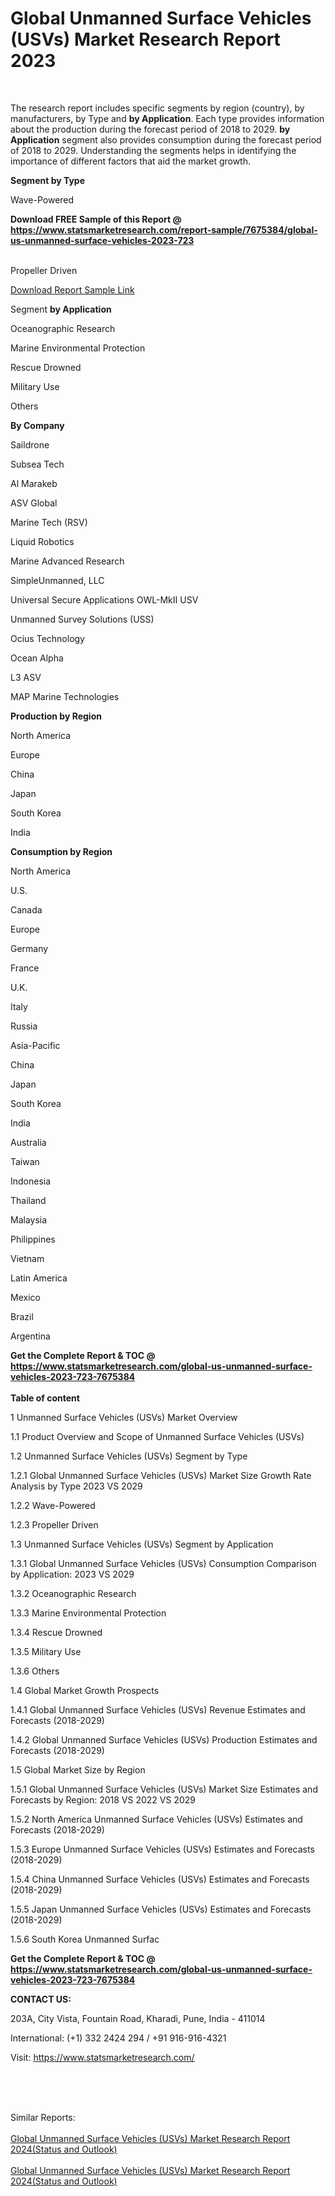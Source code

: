 <h1>Global Unmanned Surface Vehicles (USVs) Market Research Report 2023</h1><br/><p>The research report includes specific segments by region (country), by manufacturers, by Type and <strong>by Application</strong>. Each type provides information about the production during the forecast period of 2018 to 2029. <strong>by Application</strong> segment also provides consumption during the forecast period of 2018 to 2029. Understanding the segments helps in identifying the importance of different factors that aid the market growth.</p><p><strong>Segment by Type</strong></p><p>Wave-Powered</p><div><b>Download FREE Sample of this Report @ <a href="https://www.statsmarketresearch.com/download-free-sample/7675384/global-us-unmanned-surface-vehicles-2023-723">https://www.statsmarketresearch.com/report-sample/7675384/global-us-unmanned-surface-vehicles-2023-723</a></b></div><br><p>Propeller Driven</p><p><a href="https://www.statsmarketresearch.com/download-free-sample/7675384/global-us-unmanned-surface-vehicles-2023-723">Download Report Sample Link</a></p><p>Segment <strong>by Application</strong></p><p>Oceanographic Research</p><p>Marine Environmental Protection</p><p>Rescue Drowned</p><p>Military Use</p><p>Others</p><p><strong>By Company</strong></p><p>Saildrone</p><p>Subsea Tech</p><p>Al Marakeb</p><p>ASV Global</p><p>Marine Tech (RSV)</p><p>Liquid Robotics</p><p>Marine Advanced Research</p><p>SimpleUnmanned, LLC</p><p>Universal Secure Applications OWL-MkII USV</p><p>Unmanned Survey Solutions (USS)</p><p>Ocius Technology</p><p>Ocean Alpha</p><p>L3 ASV</p><p>MAP Marine Technologies</p><p><strong>Production by Region</strong></p><p>North America</p><p>Europe</p><p>China</p><p>Japan</p><p>South Korea</p><p>India</p><p><strong>Consumption by Region</strong></p><p>North America</p><p>U.S.</p><p>Canada</p><p>Europe</p><p>Germany</p><p>France</p><p>U.K.</p><p>Italy</p><p>Russia</p><p>Asia-Pacific</p><p>China</p><p>Japan</p><p>South Korea</p><p>India</p><p>Australia</p><p>Taiwan</p><p>Indonesia</p><p>Thailand</p><p>Malaysia</p><p>Philippines</p><p>Vietnam</p><p>Latin America</p><p>Mexico</p><p>Brazil</p><p>Argentina</p><div><b>Get the Complete Report & TOC @ <a href="https://www.statsmarketresearch.com/global-us-unmanned-surface-vehicles-2023-723-7675384">https://www.statsmarketresearch.com/global-us-unmanned-surface-vehicles-2023-723-7675384</a></b></div><br><b>Table of content</b><p>1 Unmanned Surface Vehicles (USVs) Market Overview<br />
 
  1.1 Product Overview and Scope of Unmanned Surface Vehicles (USVs)<br />
 
  1.2 Unmanned Surface Vehicles (USVs) Segment by Type<br />
 
  1.2.1 Global Unmanned Surface Vehicles (USVs) Market Size Growth Rate Analysis by Type 2023 VS 2029<br />
 
  1.2.2 Wave-Powered<br />
 
  1.2.3 Propeller Driven<br />
 
  1.3 Unmanned Surface Vehicles (USVs) Segment by Application<br />
 
  1.3.1 Global Unmanned Surface Vehicles (USVs) Consumption Comparison by Application: 2023 VS 2029<br />
 
  1.3.2 Oceanographic Research<br />
 
  1.3.3 Marine Environmental Protection<br />
 
  1.3.4 Rescue Drowned<br />
 
  1.3.5 Military Use<br />
 
  1.3.6 Others<br />
 
  1.4 Global Market Growth Prospects<br />
 
  1.4.1 Global Unmanned Surface Vehicles (USVs) Revenue Estimates and Forecasts (2018-2029)<br />
 
  1.4.2 Global Unmanned Surface Vehicles (USVs) Production Estimates and Forecasts (2018-2029)<br />
 
  1.5 Global Market Size by Region<br />
 
  1.5.1 Global Unmanned Surface Vehicles (USVs) Market Size Estimates and Forecasts by Region: 2018 VS 2022 VS 2029<br />
 
  1.5.2 North America Unmanned Surface Vehicles (USVs) Estimates and Forecasts (2018-2029)<br />
 
  1.5.3 Europe Unmanned Surface Vehicles (USVs) Estimates and Forecasts (2018-2029)<br />
 
  1.5.4 China Unmanned Surface Vehicles (USVs) Estimates and Forecasts (2018-2029)<br />
 
  1.5.5 Japan Unmanned Surface Vehicles (USVs) Estimates and Forecasts (2018-2029)<br />
 
  1.5.6 South Korea Unmanned Surfac<br><div><b>Get the Complete Report & TOC @ <a href="https://www.statsmarketresearch.com/global-us-unmanned-surface-vehicles-2023-723-7675384">https://www.statsmarketresearch.com/global-us-unmanned-surface-vehicles-2023-723-7675384</a></b></div></p>
 
 <b>CONTACT US:</b><br>
 
 203A, City Vista, Fountain Road, Kharadi, Pune, India - 411014 <br>
 
 International: (+1) 332 2424 294 / +91 916-916-4321<br>
 
 Visit: <a href="https://www.statsmarketresearch.com/">https://www.statsmarketresearch.com/</a>
 
 <br>
 
 <br><br>Similar Reports: <br><br><a href="https://www.statsmarketresearch.com/global-us-unmanned-surface-vehicles-2024-663-7934097">Global Unmanned Surface Vehicles (USVs) Market Research Report 2024(Status and Outlook)</a><br><br><a href="https://www.statsmarketresearch.com/global-us-unmanned-surface-vehicles-2024-331-7934098">Global Unmanned Surface Vehicles (USVs) Market Research Report 2024(Status and Outlook)</a><br><br>